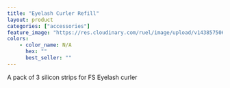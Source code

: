```yaml
---
title: "Eyelash Curler Refill"
layout: product
categories: ["accessories"]
feature_image: "https://res.cloudinary.com/ruel/image/upload/v1438575069/fs/Eyelash_Curler_refill_PB246489.jpg"
colors:
    - color_name: N/A
      hex: ""
      best_seller: ""
---
```

A pack of 3 silicon strips for FS Eyelash curler